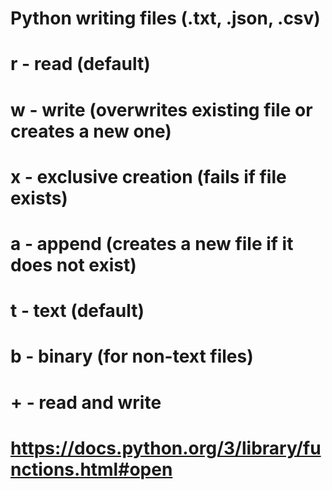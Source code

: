 # Python writing files (.txt, .json, .csv)

# r - read (default)

# w - write (overwrites existing file or creates a new one)

# x - exclusive creation (fails if file exists)

# a - append (creates a new file if it does not exist)

# t - text (default)

# b - binary (for non-text files)

# + - read and write

# https://docs.python.org/3/library/functions.html#open
